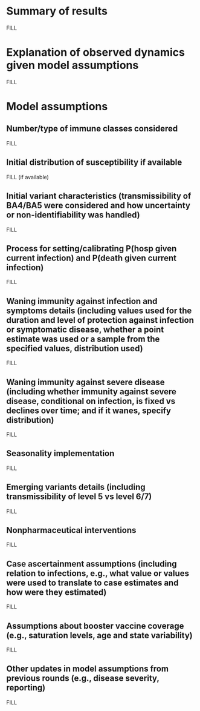 # Summary of results
FILL 

# Explanation of observed dynamics given model assumptions
FILL

# Model assumptions
## Number/type of immune classes considered
FILL

## Initial distribution of susceptibility if available
FILL (if available)

## Initial variant characteristics (transmissibility of BA4/BA5 were considered and how uncertainty or non-identifiability was handled)
FILL

## Process for setting/calibrating P(hosp given current infection) and P(death given current infection)
FILL

## Waning immunity against infection and symptoms details (including values used for the duration and level of protection against infection or symptomatic disease, whether a point estimate was used or a sample from the specified values, distribution used)
FILL

## Waning immunity against severe disease (including whether immunity against severe disease, conditional on infection, is fixed vs declines over time; and if it wanes, specify distribution)
FILL

## Seasonality implementation
FILL

## Emerging variants details (including transmissibility of level 5 vs level 6/7)
FILL

## Nonpharmaceutical interventions 
FILL

## Case ascertainment assumptions (including relation to infections, e.g., what value or values were used to translate to case estimates and how were they estimated)
FILL

## Assumptions about booster vaccine coverage (e.g., saturation levels, age and state variability)
FILL

## Other updates in model assumptions from previous rounds (e.g., disease severity, reporting)
FILL
